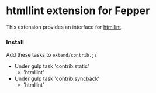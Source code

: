 # htmllint extension for Fepper

This extension provides an interface for [htmllint](https://github.com/htmllint/htmllint/).

### Install
Add these tasks to `extend/contrib.js`

* Under gulp task 'contrib:static'
  * 'htmllint'
* Under gulp task 'contrib:syncback'
  * 'htmllint'
